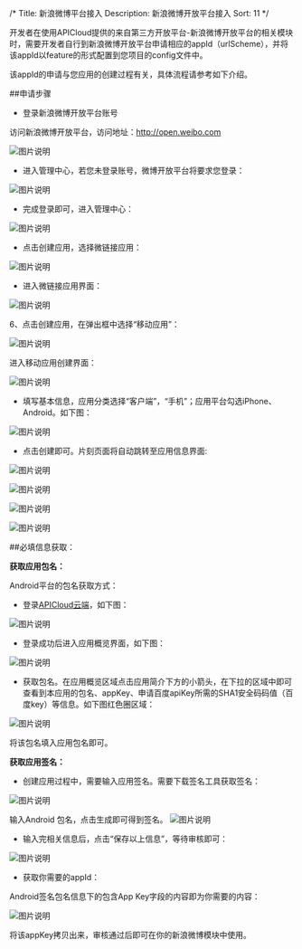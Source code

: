 /*
Title: 新浪微博平台接入
Description: 新浪微博开放平台接入
Sort: 11
*/

开发者在使用APICloud提供的来自第三方开放平台-新浪微博开放平台的相关模块时，需要开发者自行到新浪微博开放平台申请相应的appId（urlScheme），并将该appId以feature的形式配置到您项目的config文件中。

该appId的申请与您应用的创建过程有关，具体流程请参考如下介绍。


##申请步骤

- 登录新浪微博开放平台账号

访问新浪微博开放平台，访问地址：http://open.weibo.com

![图片说明](/img/docImage/70.png)

- 进入管理中心，若您未登录账号，微博开放平台将要求您登录：
 
![图片说明](/img/docImage/71.jpg)

- 完成登录即可，进入管理中心：

![图片说明](/img/docImage/72.jpg)

- 点击创建应用，选择微链接应用： 

![图片说明](/img/docImage/73.jpg)

- 进入微链接应用界面：

![图片说明](/img/docImage/75.jpg)
 
6、点击创建应用，在弹出框中选择“移动应用”：

![图片说明](/img/docImage/76.jpg)
 
进入移动应用创建界面：

![图片说明](/img/docImage/77.png)
 
- 填写基本信息，应用分类选择“客户端”，“手机”；应用平台勾选iPhone、Android。如下图：

![图片说明](/img/docImage/78.jpg)
 
- 点击创建即可。片刻页面将自动跳转至应用信息界面:
 
![图片说明](/img/docImage/79.jpg)

![图片说明](/img/docImage/80.jpg)
 
![图片说明](/img/docImage/81.jpg) 

![图片说明](/img/docImage/82.jpg) 

##必填信息获取：

**获取应用包名：**

Android平台的包名获取方式：

- 登录[APICloud云端](http://www.apicloud.com/login)，如下图：
 
![图片说明](/img/docImage/83.jpg) 

- 登录成功后进入应用概览界面，如下图：

![图片说明](/img/docImage/84.jpg) 

- 获取包名。在应用概览区域点击应用简介下方的小箭头，在下拉的区域中即可查看到本应用的包名、appKey、申请百度apiKey所需的SHA1安全码码值（百度key）等信息。如下图红色圈区域：
 
![图片说明](/img/docImage/84.png) 

将该包名填入应用包名即可。

**获取应用签名：**

- 创建应用过程中，需要输入应用签名。需要下载签名工具获取签名：

![图片说明](/img/docImage/85.jpg) 

 输入Android 包名，点击生成即可得到签名。
![图片说明](/img/docImage/86.png) 





- 输入完相关信息后，点击“保存以上信息”，等待审核即可：
 
![图片说明](/img/docImage/92.png) 

- 获取你需要的appId：

Android签名包名信息下的包含App Key字段的内容即为你需要的内容：

![图片说明](/img/docImage/93.png) 

将该appKey拷贝出来，审核通过后即可在你的新浪微博模块中使用。
